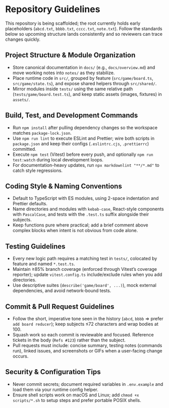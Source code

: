 # Repository Guidelines

This repository is being scaffolded; the root currently holds early placeholders (`abcd.txt`, `bbbb.txt`, `cccc.txt`, `note.txt`). Follow the standards below so upcoming structure lands consistently and so reviewers can trace changes quickly.

## Project Structure & Module Organization
- Store canonical documentation in `docs/` (e.g., `docs/overview.md`) and move working notes into `notes/` as they stabilize.
- Place runtime code in `src/`, grouped by feature (`src/game/board.ts`, `src/game/state.ts`), and expose shared helpers through `src/shared/`.
- Mirror modules inside `tests/` using the same relative path (`tests/game/board.test.ts`), and keep static assets (images, fixtures) in `assets/`.

## Build, Test, and Development Commands
- Run `npm install` after pulling dependency changes so the workspace matches `package-lock.json`.
- Use `npm run lint` to execute ESLint and Prettier; wire both scripts in `package.json` and keep their configs (`.eslintrc.cjs`, `.prettierrc`) committed.
- Execute `npm test` (Vitest) before every push, and optionally `npm run test:watch` during local development loops.
- For documentation-heavy updates, run `npx markdownlint "**/*.md"` to catch style regressions.

## Coding Style & Naming Conventions
- Default to TypeScript with ES modules, using 2-space indentation and Prettier defaults.
- Name directories and modules with `kebab-case`, React-style components with `PascalCase`, and tests with the `.test.ts` suffix alongside their subjects.
- Keep functions pure where practical; add a brief comment above complex blocks when intent is not obvious from code alone.

## Testing Guidelines
- Every new logic path requires a matching test in `tests/`, colocated by feature and named `*.test.ts`.
- Maintain ≥85% branch coverage (enforced through Vitest’s coverage reporter); update `vitest.config.ts` include/exclude rules when you add directories.
- Use descriptive suites (`describe('game/board', ...)`), mock external dependencies, and avoid network-bound tests.

## Commit & Pull Request Guidelines
- Follow the short, imperative tone seen in the history (`abcd`, `bbbb` ⇒ prefer `add board reducer`); keep subjects ≤72 characters and wrap bodies at 100.
- Squash work so each commit is reviewable and focused. Reference tickets in the body (`Refs #123`) rather than the subject.
- Pull requests must include: concise summary, testing notes (commands run), linked issues, and screenshots or GIFs when a user-facing change occurs.

## Security & Configuration Tips
- Never commit secrets; document required variables in `.env.example` and load them via your runtime config helper.
- Ensure shell scripts work on macOS and Linux; add `chmod +x scripts/*.sh` to setup steps and prefer portable POSIX shells.
